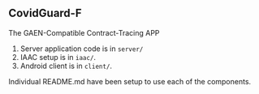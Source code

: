 CovidGuard-F
----------------------------

The GAEN-Compatible Contract-Tracing APP


1. Server application code is in `server/`
2. IAAC setup is in `iaac/`.
3. Android client is in `client/`.


Individual README.md have been setup to use each of the components.
